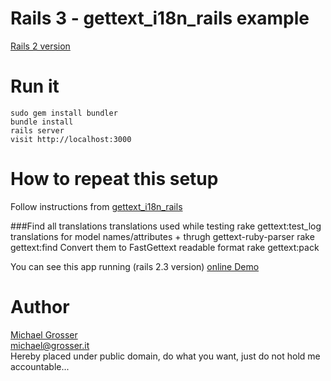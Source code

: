 Rails 3 - gettext_i18n_rails example
====================================

[Rails 2 version](https://github.com/grosser/gettext_i18n_rails_example/tree/rails2)

Run it
======
    sudo gem install bundler
    bundle install
    rails server
    visit http://localhost:3000

How to repeat this setup
========================

Follow instructions from [gettext_i18n_rails](http://github.com/grosser/gettext_i18n_rails)

###Find all translations
translations used while testing
    rake gettext:test_log
translations for model names/attributes + thrugh gettext-ruby-parser
    rake gettext:find
Convert them to FastGettext readable format
    rake gettext:pack

You can see this app running (rails 2.3 version) [online Demo](http://gettext-i18n-rails-example.heroku.com/)

Author
======
[Michael Grosser](http://grosser.it)<br/>
michael@grosser.it<br/>
Hereby placed under public domain, do what you want, just do not hold me accountable...
